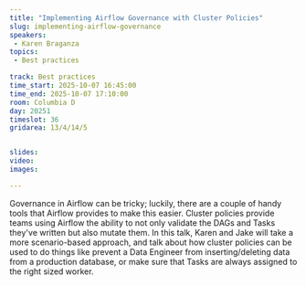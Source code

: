 ```yaml
---
title: "Implementing Airflow Governance with Cluster Policies"
slug: implementing-airflow-governance
speakers:
 - Karen Braganza
topics:
 - Best practices

track: Best practices
time_start: 2025-10-07 16:45:00
time_end: 2025-10-07 17:10:00
room: Columbia D
day: 20251
timeslot: 36
gridarea: 13/4/14/5 


slides:
video: 
images:

---
```


Governance in Airflow can be tricky; luckily, there are a couple of handy tools that Airflow provides to make this easier. Cluster policies provide teams using Airflow the ability to not only validate the DAGs and Tasks they've written but also mutate them. In this talk, Karen and Jake will take a more scenario-based approach, and talk about how cluster policies can be used to do things like prevent a Data Engineer from inserting/deleting data from a production database, or make sure that Tasks are always assigned to the right sized worker.
